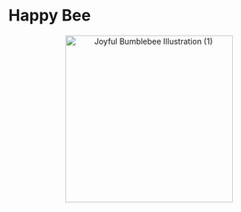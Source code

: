 # Happy Bee

<p align="center">
  <img src="https://github.com/user-attachments/assets/6b2e0b0f-70c0-4239-a420-5eb136618d48" alt="Joyful Bumblebee Illustration (1)" width="300" height="300"/>
</p>

